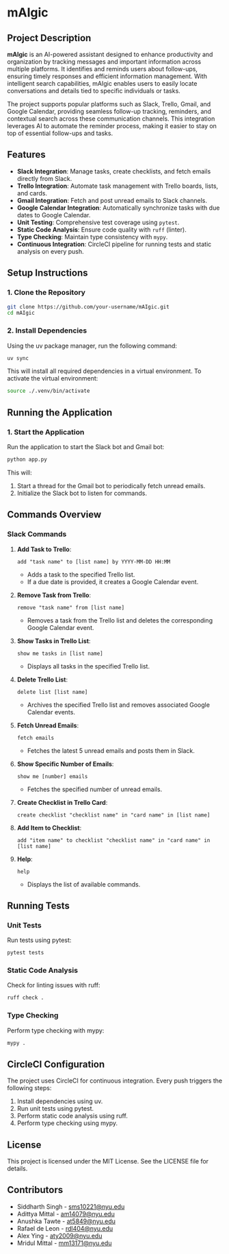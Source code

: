 # mAIgic

## Project Description

**mAIgic** is an AI-powered assistant designed to enhance productivity and organization by tracking messages and important information across multiple platforms. It identifies and reminds users about follow-ups, ensuring timely responses and efficient information management. With intelligent search capabilities, mAIgic enables users to easily locate conversations and details tied to specific individuals or tasks.

The project supports popular platforms such as Slack, Trello, Gmail, and Google Calendar, providing seamless follow-up tracking, reminders, and contextual search across these communication channels. This integration leverages AI to automate the reminder process, making it easier to stay on top of essential follow-ups and tasks.

## Features

- **Slack Integration**: Manage tasks, create checklists, and fetch emails directly from Slack.
- **Trello Integration**: Automate task management with Trello boards, lists, and cards.
- **Gmail Integration**: Fetch and post unread emails to Slack channels.
- **Google Calendar Integration**: Automatically synchronize tasks with due dates to Google Calendar.
- **Unit Testing**: Comprehensive test coverage using `pytest`.
- **Static Code Analysis**: Ensure code quality with `ruff` (linter).
- **Type Checking**: Maintain type consistency with `mypy`.
- **Continuous Integration**: CircleCI pipeline for running tests and static analysis on every push.

## Setup Instructions

### 1. Clone the Repository

```bash
git clone https://github.com/your-username/mAIgic.git
cd mAIgic
```

### 2. Install Dependencies

Using the uv package manager, run the following command:

```bash
uv sync
```

This will install all required dependencies in a virtual environment. To activate the virtual environment:

```bash
source ./.venv/bin/activate
```

## Running the Application

### 1. Start the Application

Run the application to start the Slack bot and Gmail bot:

```bash
python app.py
```

This will:
1. Start a thread for the Gmail bot to periodically fetch unread emails.
2. Initialize the Slack bot to listen for commands.

## Commands Overview

### Slack Commands

1. **Add Task to Trello**:
   ```
   add "task name" to [list name] by YYYY-MM-DD HH:MM
   ```
   - Adds a task to the specified Trello list.
   - If a due date is provided, it creates a Google Calendar event.

2. **Remove Task from Trello**:
   ```
   remove "task name" from [list name]
   ```
   - Removes a task from the Trello list and deletes the corresponding Google Calendar event.

3. **Show Tasks in Trello List**:
   ```
   show me tasks in [list name]
   ```
   - Displays all tasks in the specified Trello list.

4. **Delete Trello List**:
   ```
   delete list [list name]
   ```
   - Archives the specified Trello list and removes associated Google Calendar events.

5. **Fetch Unread Emails**:
   ```
   fetch emails
   ```
   - Fetches the latest 5 unread emails and posts them in Slack.

6. **Show Specific Number of Emails**:
   ```
   show me [number] emails
   ```
   - Fetches the specified number of unread emails.

7. **Create Checklist in Trello Card**:
   ```
   create checklist "checklist name" in "card name" in [list name]
   ```

8. **Add Item to Checklist**:
   ```
   add "item name" to checklist "checklist name" in "card name" in [list name]
   ```

9. **Help**:
   ```
   help
   ```
   - Displays the list of available commands.

## Running Tests

### Unit Tests

Run tests using pytest:

```bash
pytest tests
```

### Static Code Analysis

Check for linting issues with ruff:

```bash
ruff check .
```

### Type Checking

Perform type checking with mypy:

```bash
mypy .
```

## CircleCI Configuration

The project uses CircleCI for continuous integration. Every push triggers the following steps:
1. Install dependencies using uv.
2. Run unit tests using pytest.
3. Perform static code analysis using ruff.
4. Perform type checking using mypy.

## License

This project is licensed under the MIT License. See the LICENSE file for details.

## Contributors

- Siddharth Singh - sms10221@nyu.edu
- Adittya Mittal - am14079@nyu.edu
- Anushka Tawte - at5849@nyu.edu
- Rafael de Leon - rdl404@nyu.edu
- Alex Ying - aty2009@nyu.edu
- Mridul Mittal - mm13171@nyu.edu